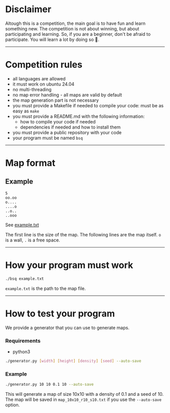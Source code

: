# Disclaimer

Altough this is a competition, the main goal is to have fun and learn something new. The competition is not about winning, but about participating and learning.
So, if you are a beginner, don't be afraid to participate. You will learn a lot by doing so 🚀.

---

# Competition rules

- all languages are allowed
- it must work on ubuntu 24.04
- no multi-threading
- no map error handling - all maps are valid by default
- the map generation part is not necessary
- you must provide a Makefile if needed to compile your code: must be as easy as `make`
- you must provide a README.md with the following information:
  - how to compile your code if needed
  - dependencies if needed and how to install them
- you must provide a public repository with your code
- your program must be named `bsq`

---

# Map format

## Example

````text
5
oo.oo
o....
....o
..o..
..ooo
````
See [example.txt](example.txt)

The first line is the size of the map. The following lines are the map itself. `o` is a wall, `.` is a free space.

---

# How your program must work

```bash
./bsq example.txt
```

`example.txt` is the path to the map file.

---

# How to test your program

We provide a generator that you can use to generate maps.
### Requirements
- python3

```bash
./generator.py [width] [height] [density] [seed] --auto-save
```

### Example

```bash
./generator.py 10 10 0.1 10 --auto-save
```

This will generate a map of size 10x10 with a density of 0.1 and a seed of 10. The map will be saved in `map_10x10_r10_s10.txt` if you use the `--auto-save` option.

